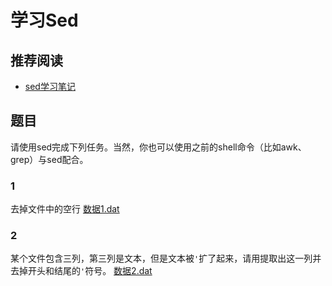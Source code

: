 学习Sed
=======

推荐阅读
-------

* [sed学习笔记](http://www.centos.bz/2012/07/sed-notes/)

题目
----

请使用sed完成下列任务。当然，你也可以使用之前的shell命令（比如awk、grep）与sed配合。

### 1
去掉文件中的空行
[数据1.dat]()

### 2
某个文件包含三列，第三列是文本，但是文本被`'`扩了起来，请用提取出这一列并去掉开头和结尾的`'`符号。
[数据2.dat]()


